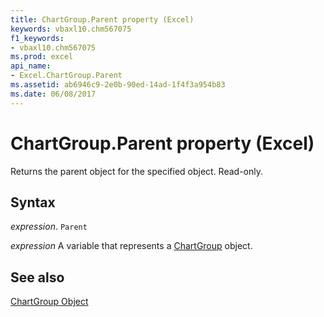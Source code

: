 ```yaml
---
title: ChartGroup.Parent property (Excel)
keywords: vbaxl10.chm567075
f1_keywords:
- vbaxl10.chm567075
ms.prod: excel
api_name:
- Excel.ChartGroup.Parent
ms.assetid: ab6946c9-2e0b-90ed-14ad-1f4f3a954b83
ms.date: 06/08/2017
---
```



# ChartGroup.Parent property (Excel)

Returns the parent object for the specified object. Read-only.


## Syntax

_expression_. `Parent`

_expression_ A variable that represents a [ChartGroup](Excel.ChartGroup-graph-object.md) object.


## See also


[ChartGroup Object](Excel.ChartGroup(object).md)

